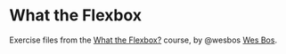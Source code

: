 # What the Flexbox

Exercise files from the [What the Flexbox?](https://flexbox.io/) course, by @wesbos [Wes Bos](https://github.com/wesbos).
